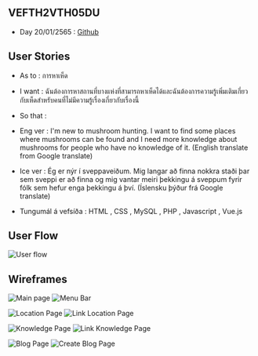 ## VEFTH2VTH05DU
   * Day 20/01/2565 : [Github](https://github.com/PMBenjamin-117/VEFTH2VTH05DU/wiki/Verkefni_1)

## User Stories
   * As to : การหาเห็ด
   * I want : ฉันต้องการหาสถานที่บางแห่งที่สามารถหาเห็ดได้และฉันต้องการความรู้เพิ่มเติมเกี่ยวกับเห็ดสำหรับคนที่ไม่มีความรู้เรื่องเกี่ยวกับเรื่องนี้ 
   * So that : 

   * Eng ver : I'm new to mushroom hunting. I want to find some places where mushrooms can be found and I need more knowledge about mushrooms for people who have no knowledge of it. (English translate from Google translate)
   * Ice ver : Ég er nýr í sveppaveiðum. Mig langar að finna nokkra staði þar sem sveppi er að finna og mig vantar meiri þekkingu á sveppum fyrir fólk sem hefur enga þekkingu á því. (Íslensku þýður frá Google translate)

   * Tungumál á vefsíða : HTML , CSS , MySQL , PHP , Javascript , Vue.js

## User Flow
![User flow](https://github.com/PMBenjamin-117/VEFTH2VTH05DU/blob/main/User_Flow.drawio.png)

## Wireframes
![Main page](https://github.com/PMBenjamin-117/VEFTH2VTH05DU/blob/main/Main_Page.drawio.png)
![Menu Bar](https://github.com/PMBenjamin-117/VEFTH2VTH05DU/blob/main/Menu_Bar.drawio.png)

![Location Page](https://github.com/PMBenjamin-117/VEFTH2VTH05DU/blob/main/Location_Page.drawio.png)
![Link Location Page](https://github.com/PMBenjamin-117/VEFTH2VTH05DU/blob/main/Link_Location_Page.drawio.png)

![Knowledge Page](https://github.com/PMBenjamin-117/VEFTH2VTH05DU/blob/main/Knowledge_Page.drawio.png)
![Link Knowledge Page](https://github.com/PMBenjamin-117/VEFTH2VTH05DU/blob/main/Link_Knowledge_Page.drawio.png)

![Blog Page](https://github.com/PMBenjamin-117/VEFTH2VTH05DU/blob/main/Blog_Page.drawio.png)
![Create Blog Page](https://github.com/PMBenjamin-117/VEFTH2VTH05DU/blob/main/Create_Blog_Page.drawio.png)
